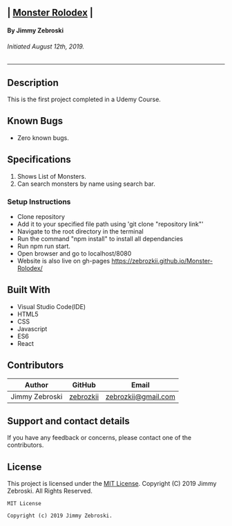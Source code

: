## | <u>**Monster Rolodex**</u> |

#### By Jimmy Zebroski
###### Initiated August 12th, 2019.

----------

## Description
This is the first project completed in a Udemy Course.

## Known Bugs
* Zero known bugs.

## Specifications
  1. Shows List of Monsters.
  2. Can search monsters by name using search bar.
  

### Setup Instructions
  * Clone repository
  * Add it to your specified file path using 'git clone "repository link"'
  *  Navigate to the root directory in the terminal
  *  Run the command "npm install" to install all dependancies
  *  Run npm run start.
  *  Open browser and go to localhost/8080
  *  Website is also live on gh-pages https://zebrozkii.github.io/Monster-Rolodex/

## Built With

* Visual Studio Code(IDE)
* HTML5
* CSS
* Javascript
* ES6
* React


## Contributors

| Author | GitHub | Email |
|--------|:------:|:-----:|
| Jimmy Zebroski | [zebrozkii](https://github.com/zebrozkii) |  [zebrozkii@gmail.com](zebrozkii@gmail.com) |

## Support and contact details

If you have any feedback or concerns, please contact one of the contributors.

## License

This project is licensed under the [MIT License](https://opensource.org/licenses/MIT). Copyright (C) 2019 Jimmy Zebroski. All Rights Reserved.
```
MIT License

Copyright (c) 2019 Jimmy Zebroski.